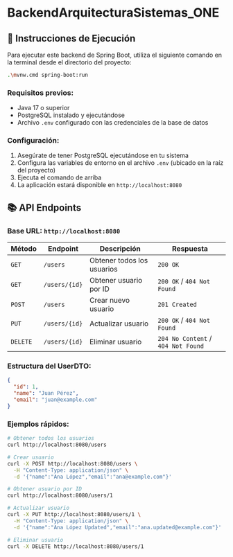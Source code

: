 # BackendArquitecturaSistemas_ONE

## 🚀 Instrucciones de Ejecución

Para ejecutar este backend de Spring Boot, utiliza el siguiente comando en la terminal desde el directorio del proyecto:

```bash
.\mvnw.cmd spring-boot:run
```

### Requisitos previos:
- Java 17 o superior
- PostgreSQL instalado y ejecutándose
- Archivo `.env` configurado con las credenciales de la base de datos

### Configuración:
1. Asegúrate de tener PostgreSQL ejecutándose en tu sistema
2. Configura las variables de entorno en el archivo `.env` (ubicado en la raíz del proyecto)
3. Ejecuta el comando de arriba
4. La aplicación estará disponible en `http://localhost:8080`

## 📚 API Endpoints

### Base URL: `http://localhost:8080`

| Método | Endpoint | Descripción | Respuesta |
|--------|----------|-------------|-----------|
| `GET` | `/users` | Obtener todos los usuarios | `200 OK` |
| `GET` | `/users/{id}` | Obtener usuario por ID | `200 OK` / `404 Not Found` |
| `POST` | `/users` | Crear nuevo usuario | `201 Created` |
| `PUT` | `/users/{id}` | Actualizar usuario | `200 OK` / `404 Not Found` |
| `DELETE` | `/users/{id}` | Eliminar usuario | `204 No Content` / `404 Not Found` |

### Estructura del UserDTO:
```json
{
  "id": 1,
  "name": "Juan Pérez",
  "email": "juan@example.com"
}
```

### Ejemplos rápidos:
```bash
# Obtener todos los usuarios
curl http://localhost:8080/users

# Crear usuario
curl -X POST http://localhost:8080/users \
  -H "Content-Type: application/json" \
  -d '{"name":"Ana López","email":"ana@example.com"}'

# Obtener usuario por ID
curl http://localhost:8080/users/1

# Actualizar usuario
curl -X PUT http://localhost:8080/users/1 \
  -H "Content-Type: application/json" \
  -d '{"name":"Ana López Updated","email":"ana.updated@example.com"}'

# Eliminar usuario
curl -X DELETE http://localhost:8080/users/1
```